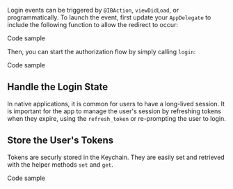 Login events can be triggered by `@IBAction`, `viewDidLoad`, or programmatically. To launch the event, first update your `AppDelegate` to include the following function to allow the redirect to occur:

Code sample

Then, you can start the authorization flow by simply calling `login`:

Code sample

## Handle the Login State

In native applications, it is common for users to have a long-lived session. It is important for the app to manage the user's session by refreshing tokens when they expire, using the `refresh_token` or re-prompting the user to login.

## Store the User's Tokens 

Tokens are securly stored in the Keychain. They are easily set and retrieved with the helper methods `set` and `get`.

Code sample
